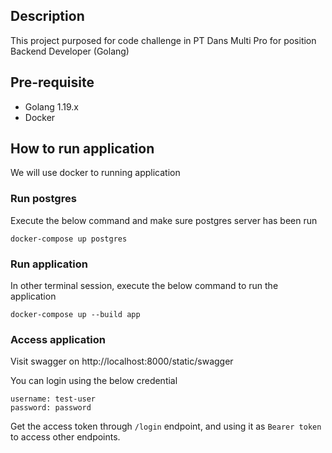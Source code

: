 ## Description
This project purposed for code challenge in PT Dans Multi Pro for position Backend Developer (Golang)

## Pre-requisite
- Golang 1.19.x
- Docker

## How to run application
We will use docker to running application

### Run postgres
Execute the below command and make sure postgres server has been run
```shell
docker-compose up postgres
```

### Run application
In other terminal session, execute the below command to run the application
```shell
docker-compose up --build app
```

### Access application
Visit swagger on http://localhost:8000/static/swagger

You can login using the below credential
```shell
username: test-user
password: password
```

Get the access token through `/login` endpoint, and using it as `Bearer token` to access other endpoints.